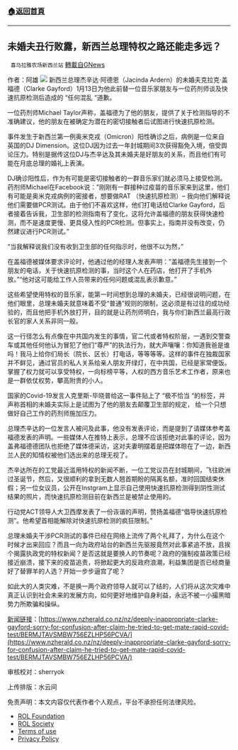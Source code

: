 ###  [:house:返回首頁](https://github.com/ourhimalayas/txt)
---


## 未婚夫丑行败露，新西兰总理特权之路还能走多远？
` 喜马拉雅农场新西兰站` [轉載自GNews](https://gnews.org/zh-hans/1859272/)

作者：阿雄
![](https://assets.gnews.org/wp-content/uploads/2022/01/酷翻组1-16.png)
新西兰总理杰辛达·阿德恩（Jacinda Ardern）的未婚夫克拉克⋅盖福德（Clarke Gayford）1月13日为他此前替一位音乐家朋友与一位药剂师谈及快速抗原检测后造成的 “任何混乱 “道歉。

一位药剂师Michael Taylor声称，盖福德为了他的朋友，提供了关于检测指导的不准确建议，他的朋友在被确定为潜在的密切接触者后试图进行快速抗原检测。

事件发生于新西兰第一例奥米克戎（Omicron）阳性确诊之后，病例是一位来自英国的DJ Dimension。这位DJ因为过去一年封城期间3次获得豁免入境，倍受舆论压力。特别是据传这位DJ与杰辛达及其未婚夫是好朋友的关系，而且他们有可能在月底总理的婚礼上表演。

DJ确诊阳性后，作为有可能是密切接触者的一群音乐家们就必须马上接受检测。药剂师Michael在Facebook说：”刚刚有一群接种过疫苗的音乐家来到这里，他们有可能是奥米克戎病例的密接者，想要做RAT （快速抗原检测）– 我向他们解释说他们需要做PCR测试。由于他们不喜欢这样，他们打电话给Clarke Gayford，后者接着告诉我，卫生部的检测指南有了变化，这将允许盖福德的朋友获得快速检测，而不是速度更慢、更具侵入性的PCR检测。但事实上，指南并没有改变，仍然建议进行PCR测试。”

“当我解释说我们没有收到卫生部的任何指示时，他很不以为然，”

在盖福德被媒体要求评论时，他通过他的经理人发表声明：”盖福德先生接到一个朋友的电话，关于快速抗原检测的事，当时这个人在药店，他打开了手机外放。”“他对这可能给工作人员带来的任何问题或混乱表示歉意。”

这些希望使用特权的音乐家，能第一时间想到总理的未婚夫，已经很说明问题，在他们眼里，总理未婚夫就意味着不受“普通”规则的限制，这必须是有过往的成功经验的，而且他把手机外放打开，目的就是让药剂师明白，我与你们新西兰最高行政长官的家人关系非同一般。

这一行径怎么有点像在中共国内发生的事情，官二代或者特权阶层，一遇到交警查车或其他任何他认为冒犯了他们“尊严”的执法行为，就大声嚷嚷：你知道我爸是谁吗！我马上给你们局长（院长、区长）打电话，等等等等。这样的事件在独裁国家并不鲜见，通过官员的私人关系给亲人朋友开绿灯，在中共国，已经是家常便饭。掌握了权力就可以享受特权，一向标榜平等，人权的西方音乐艺术工作者，原来也是一群依仗权势，攀高附贵的小人。

国家的Covid-19发言人克里斯-毕晓普给这一事件贴上了 “极不恰当 “的标签，并声称首相的未婚夫实际上是试图为了他的朋友去颠覆卫生部的规定， 给一个只想做好自己工作的药剂师施加压力。

总理杰辛达的一位发言人被问及此事，他没有发表评论，而是提到了请媒体参考盖福德发表的声明。一些媒体人在推特上表示，总理不应该拒绝对此事的评论，因为盖弗福德德团队也拒绝了媒体德采访，这对夫妻明摆着是把媒体晾在了一边，新西兰人民的知情权被他们选出来的总理无视了。

杰辛达所在的工党最近滥用特权的新闻不断，一位工党议员在封城期间，飞往欧洲过圣诞节，然后，又很顺利的拿到无数人翘首期盼的隔离名额，准时回国结束休假；另一位女议员，公开在Instgram上显示自己使用快速抗原检测得到阴性测试结果的照片，而快速抗原检测目前在新西兰是被禁止使用的。

行动党ACT领导人大卫西摩发表了一份诙谐的声明，赞扬盖福德“倡导快速抗原检测”。他希望首相能解除对快速抗原检测的疯狂限制。”

总理未婚夫干涉PCR测试的事件已经在网络上流传了两个礼拜了，为什么在这个时候才出来回应？而且一向为政府站台的新西兰先驱报竟然对此事紧追不放，且挨个揭露执政党的特权新闻？是否这就是要换人的节奏呢？政府的强制疫苗政策已经接近崩溃，接下来的疫苗追责，将掀起更大的反政府浪潮，利益集团是否已经商量好了替罪羊的人选？开始一步步逼宫了呢？

如此大的人类灾难，不是换一两个政府领导人就可以了结的，人们将从这次灾难中真正认识到社会未来的发展方向，如何更好地维护自身利益，永远不被一小撮黑暗势力所欺骗和操纵。

[新闻链接](https://www.nzherald.co.nz/nz/deeply-inappropriate-clarke-gayford-sorry-for-confusion-after-claim-he-tried-to-get-mate-rapid-covid-test/BERMJTAVSMBW756EZLHP56PCVA/)：[https://www.nzherald.co.nz/nz/deeply-inappropriate-clarke-gayford-sorry-for-confusion-after-claim-he-tried-to-get-mate-rapid-covid-test/BERMJTAVSMBW756EZLHP56PCVA/](https://www.nzherald.co.nz/nz/deeply-inappropriate-clarke-gayford-sorry-for-confusion-after-claim-he-tried-to-get-mate-rapid-covid-test/BERMJTAVSMBW756EZLHP56PCVA/)

审核校对：sherryok

上传排版：水云间

 

免责声明：本文内容仅代表作者个人观点，平台不承担任何法律风险。

- [ROL Foundation](https://rolfoundation.org/)
- [ROL Society](https://rolsociety.org/)
- [Terms of use](https://gnews.org/terms-of-use-3/)
- [Privacy Policy](https://gnews.org/privacy-policy/)
